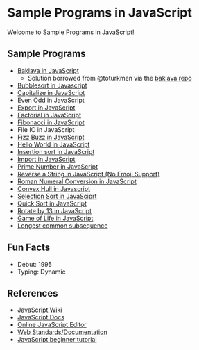 # Sample Programs in JavaScript

Welcome to Sample Programs in JavaScript!

## Sample Programs

-   [Baklava in JavaScript][8]
    -   Solution borrowed from @toturkmen via the [baklava repo][1]
-   [Bubblesort in Javascript][18]
-   [Capitalize in JavaScript][12]
-   Even Odd in JavaScript
-   [Export in JavaScript][13]
-   [Factorial in JavaScript][15]
-   [Fibonacci in JavaScript][9]
-   File IO in JavaScript
-   [Fizz Buzz in JavaScript][4]
-   [Hello World in JavaScript][2]
-   [Insertion sort in JavaScript][16]
-   [Import in JavaScript][13]
-   [Prime Number in JavaScript][14]
-   [Reverse a String in JavaScript (No Emoji Support)][3]
-   [Roman Numeral Conversion in JavaScript][17]
-   [Convex Hull in Javascript][18]
-   [Selection Sort in JavaSciprt][19]
-   [Quick Sort in JavaScript][20]
-   [Rotate by 13 in JavaScript][21]
-   [Game of Life in JavaScript][22]
- [Longest common subsequence][23]

## Fun Facts

-   Debut: 1995
-   Typing: Dynamic

## References

-   [JavaScript Wiki][5]
-   [JavaScript Docs][6]
-   [Online JavaScript Editor][7]
-   [Web Standards/Documentation][10]
-   [JavaScript beginner tutorial][11]

[1]: https://github.com/toturkmen/baklava
[2]: https://therenegadecoder.com/code/hello-world-in-javascript/
[3]: https://github.com/jrg94/sample-programs/issues/93
[4]: https://github.com/jrg94/sample-programs/issues/293
[5]: https://en.wikipedia.org/wiki/JavaScript
[6]: https://www.javascript.com/
[7]: https://js.do/
[8]: https://github.com/TheRenegadeCoder/sample-programs/issues/429
[9]: https://github.com/TheRenegadeCoder/sample-programs/issues/488
[10]: https://developer.mozilla.org/en-US/
[11]: https://www.w3schools.com/js/
[12]: https://github.com/TheRenegadeCoder/sample-programs/issues/1067
[13]: https://github.com/TheRenegadeCoder/sample-programs/issues/1178
[14]: https://github.com/TheRenegadeCoder/sample-programs/issues/1191
[15]: https://github.com/TheRenegadeCoder/sample-programs/issues/1383
[16]: https://github.com/TheRenegadeCoder/sample-programs/issues/1382
[17]: https://github.com/TheRenegadeCoder/sample-programs/issues/1391
[18]: https://github.com/TheRenegadeCoder/sample-programs/issues/1376
[19]: https://github.com/TheRenegadeCoder/sample-programs/issues/1380
[20]: https://github.com/TheRenegadeCoder/sample-programs/issues/1649
[21]: https://github.com/TheRenegadeCoder/sample-programs/issues/1379
[22]: https://github.com/TheRenegadeCoder/sample-programs/issues/1377
[23]: https://github.com/TheRenegadeCoder/sample-programs/issues/1381
